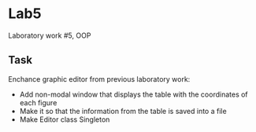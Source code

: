 # Lab5
Laboratory work #5, OOP

## Task
Enchance graphic editor from previous laboratory work:

* Add non-modal window that displays the table with the coordinates of each figure
* Make it so that the information from the table is saved into a file
* Make Editor class Singleton
